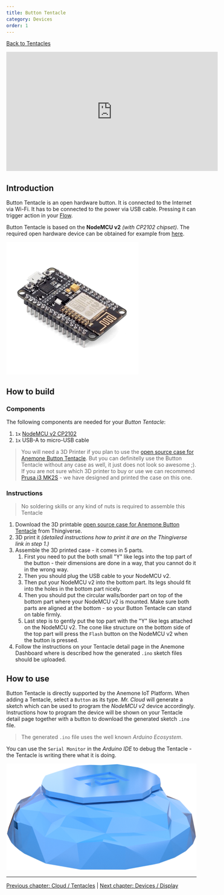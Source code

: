 ```yaml
---
title: Button Tentacle
category: Devices
order: 1
---
```


[<i class="fa fa-arrow-up" aria-hidden="true"></i> Back to Tentacles](/cloud/tentacles)

<iframe width="560" height="315" src="https://www.youtube.com/embed/XzEyqce2l4o?rel=0&amp;controls=0&amp;showinfo=0" frameborder="0" gesture="media" allow="encrypted-media" allowfullscreen></iframe>

## Introduction

Button Tentacle is an open hardware button. It is connected to the Internet via Wi-Fi. It has to be connected to the power via USB cable. Pressing it can trigger action in your [Flow](/cloud/flows).

Button Tentacle is based on the **NodeMCU v2** *(with CP2102 chipset)*. The required open hardware device can be obtained for example from [here](https://goo.gl/QWsBTM).

![NodeMCU v2](/images/nodemcu_v2.png)

## How to build

### Components

The following components are needed for your *Button Tentacle*:

1. `1x` [NodeMCU v2 CP2102](https://goo.gl/QWsBTM)
2. `1x` USB-A to micro-USB cable

> You will need a 3D Printer if you plan to use the [open source case for Anemone Button Tentacle](#). But you can definitelly use the Button Tentacle without any case as well, it just does not look so awesome ;). If you are not sure which 3D printer to buy or use we can recommend [Prusa i3 MK2S](https://www.prusa3d.com/#our-printer) - we have designed and printed the case on this one.

### Instructions

> No soldering skills or any kind of nuts is required to assemble this Tentacle

1. Download the 3D printable [open source case for Anemone Button Tentacle](#) from Thingiverse.
2. 3D print it *(detailed instructions how to print it are on the Thingiverse link in step 1.)*
3. Assemble the 3D printed case - it comes in 5 parts.
   1. First you need to put the both small "Y" like legs into the top part of the button - their dimensions are done in a way, that you cannot do it in the wrong way.
   2. Then you should plug the USB cable to your NodeMCU v2.
   3. Then put your NodeMCU v2 into the bottom part. Its legs should fit into the holes in the bottom part nicely.
   4. Then you should put the circular walls/border part on top of the bottom part where your NodeMCU v2 is mounted. Make sure both parts are aligned at the bottom - so your Button Tentacle can stand on table firmly.
   5. Last step is to gently put the top part with the "Y" like legs attached on the NodeMCU v2. The cone like structure on the bottom side of the top part will press the `Flash` button on the NodeMCU v2 when the button is pressed.
4. Follow the instructions on your Tentacle detail page in the Anemone Dashboard where is described how the generated `.ino` sketch files should be uploaded.

## How to use

Button Tentacle is directly supported by the Anemone IoT Platform. When adding a Tentacle, select a `Button` as its type. *Mr. Cloud* will generate a sketch which can be used to program the *NodeMCU v2* device accordingly. Instructions how to program the device will be shown on your Tentacle detail page together with a button to download the generated sketch `.ino` file.

> The generated `.ino` file uses the well known *Arduino Ecosystem*.

You can use the `Serial Monitor` in the *Arduino IDE* to debug the Tentacle - the Tentacle is writing there what it is doing.

![Button Tentacle](/images/button_tentacle.png)

-----

[<i class="fa fa-arrow-left" aria-hidden="true"></i> Previous chapter: Cloud / Tentacles](/cloud/tentacles) | [Next chapter: Devices / Display <i class="fa fa-arrow-right" aria-hidden="true"></i>](/devices/display)
